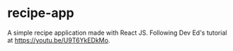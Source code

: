 # recipe-app
A simple recipe application made with React JS. Following Dev Ed's tutorial at https://youtu.be/U9T6YkEDkMo.
